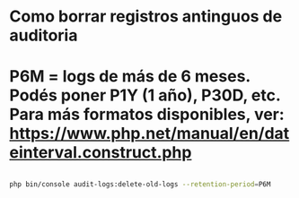 # Como borrar registros antinguos de auditoria
# P6M = logs de más de 6 meses. Podés poner P1Y (1 año), P30D, etc. Para más formatos disponibles, ver: https://www.php.net/manual/en/dateinterval.construct.php
```bash

php bin/console audit-logs:delete-old-logs --retention-period=P6M

```